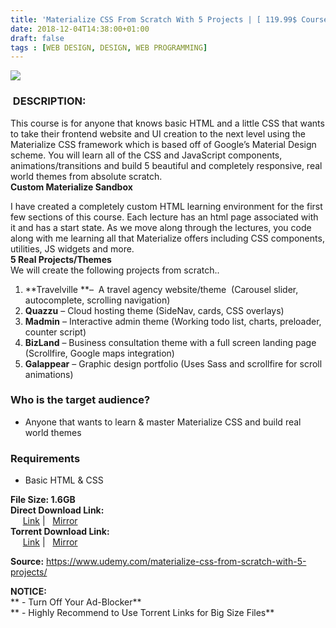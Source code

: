 ```yaml
---
title: 'Materialize CSS From Scratch With 5 Projects | [ 119.99$ CourseFor Free ]'
date: 2018-12-04T14:38:00+01:00
draft: false
tags : [WEB DESIGN, DESIGN, WEB PROGRAMMING]
---
```


  
  

[![](https://2.bp.blogspot.com/-DP5bHQ49sPA/XAaBQqMnYaI/AAAAAAAAAg4/NUSbIYrvmNIYvDneHNAWyxBSDeI5ZJ97wCLcBGAs/s640/Materialize-CSS-From-Scratch-With-5-Projects.jpg)](https://2.bp.blogspot.com/-DP5bHQ49sPA/XAaBQqMnYaI/AAAAAAAAAg4/NUSbIYrvmNIYvDneHNAWyxBSDeI5ZJ97wCLcBGAs/s1600/Materialize-CSS-From-Scratch-With-5-Projects.jpg)

###  DESCRIPTION:

This course is for anyone that knows basic HTML and a little CSS that wants to take their frontend website and UI creation to the next level using the Materialize CSS framework which is based off of Google’s Material Design scheme. You will learn all of the CSS and JavaScript components, animations/transitions and build 5 beautiful and completely responsive, real world themes from absolute scratch.  
**Custom Materialize Sandbox**  

I have created a completely custom HTML learning environment for the first few sections of this course. Each lecture has an html page associated with it and has a start state. As we move along through the lectures, you code along with me learning all that Materialize offers including CSS components, utilities, JS widgets and more.  
**5 Real Projects/Themes**  
We will create the following projects from scratch..  

1.  **Travelville **–  A travel agency website/theme  (Carousel slider, autocomplete, scrolling navigation)
2.  **Quazzu** – Cloud hosting theme (SideNav, cards, CSS overlays)
3.  **Madmin** – Interactive admin theme (Working todo list, charts, preloader, counter script)
4.  **BizLand** – Business consultation theme with a full screen landing page (Scrollfire, Google maps integration)
5.  **Galappear** – Graphic design portfolio (Uses Sass and scrollfire for scroll animations)

### Who is the target audience?

*   Anyone that wants to learn & master Materialize CSS and build real world themes

### Requirements

*   Basic HTML & CSS

**File Size: 1.6GB**  
**Direct Download Link:**  
     [Link](http://turboagram.com/18521555/materialize-css-from-link1) |   [Mirror](http://turboagram.com/18521555/materialize-css-from-link2)  
**Torrent Download Link:**  
     [Link](http://turboagram.com/18521555/materialize-css-from-torrent1) |   [Mirror](http://turboagram.com/18521555/materialize-css-from-torrent2)  
  
**Source:** https://www.udemy.com/materialize-css-from-scratch-with-5-projects/  
  
**NOTICE:**  
** - Turn Off Your Ad-Blocker**  
** - Highly Recommend to Use Torrent Links for Big Size Files**